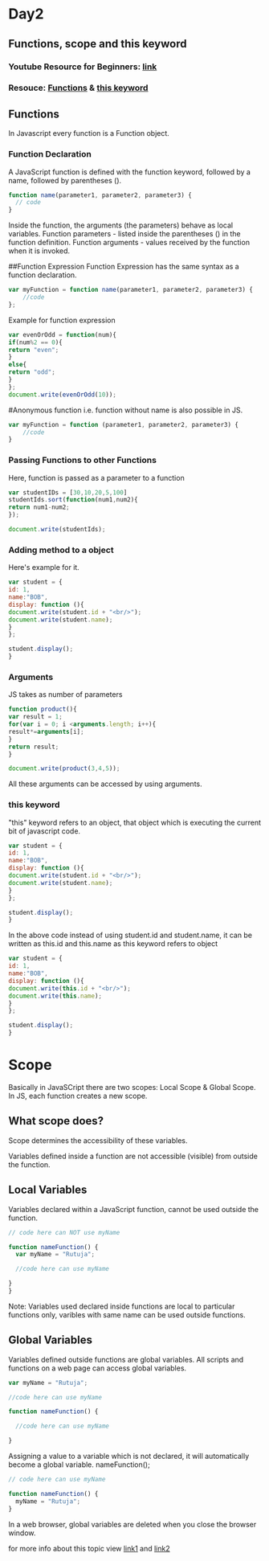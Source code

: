 # Day2

## Functions, scope and this keyword

### Youtube Resource for Beginners: [link](https://www.youtube.com/watch?v=AY6X5jZZ_JE)

### Resouce: [Functions](https://developer.mozilla.org/en-US/docs/Web/JavaScript/Reference/Functions) & [this keyword](https://developer.mozilla.org/en-US/docs/Web/JavaScript/Reference/Operators/this)

## Functions

In Javascript every function is a Function object.

### Function Declaration

A JavaScript function is defined with the function keyword, followed by a name, followed by parentheses ().

```javascript
function name(parameter1, parameter2, parameter3) {
  // code
}
```

Inside the function, the arguments (the parameters) behave as local variables.
Function parameters - listed inside the parentheses () in the function definition.
Function arguments - values received by the function when it is invoked.


##Function Expression
Function Expression has the same syntax as a function declaration.
```javascript
var myFunction = function name(parameter1, parameter2, parameter3) {
    //code
};
```
Example for function expression
```javascript
var evenOrOdd = function(num){
if(num%2 == 0){
return "even";
}
else{
return "odd";
}
};
document.write(evenOrOdd(10));
```

#Anonymous function i.e. function without name is also possible in JS.
```javascript
var myFunction = function (parameter1, parameter2, parameter3) {
    //code
}
```

### Passing Functions to other Functions

Here, function is passed as a parameter to a function

```javascript
var studentIDs = [30,10,20,5,100]
studentIds.sort(function(num1,num2){
return num1-num2;
});

document.write(studentIds);
```

### Adding method to a object

Here's example for it.
```javascript
var student = {
id: 1,
name:"BOB",
display: function (){
document.write(student.id + "<br/>");
document.write(student.name);
}
};

student.display();
}

```


### Arguments

JS takes as number of parameters

```javascript
function product(){
var result = 1;
for(var i = 0; i <arguments.length; i++){
result*=arguments[i];
}
return result;
}

document.write(product(3,4,5));
```
All these arguments can be accessed by using arguments.

### this keyword

"this" keyword refers to an object, that object which is executing the current bit of javascript code.

```javascript
var student = {
id: 1,
name:"BOB",
display: function (){
document.write(student.id + "<br/>");
document.write(student.name);
}
};

student.display();
}
```
In the above code instead of using student.id and student.name, it can be written as this.id and this.name as this keyword refers to object
```javascript
var student = {
id: 1,
name:"BOB",
display: function (){
document.write(this.id + "<br/>");
document.write(this.name);
}
};

student.display();
}
```
# Scope

Basically in JavaSCript there are two scopes: Local Scope & Global Scope.
In JS, each function creates a new scope.

## What scope does?
Scope determines the accessibility of these variables.

Variables defined inside a function are not accessible (visible) from outside the function.

## Local Variables
Variables declared within a JavaScript function, cannot be used outside the function.
```javascript
// code here can NOT use myName

function nameFunction() {
  var myName = "Rutuja";

  //code here can use myName

}
}
```
Note: Variables used declared inside functions are local to particular functions only, varibles with same name can be used outside functions.

## Global Variables
Variables defined outside functions are global variables.
All scripts and functions on a web page can access global variables. 
```javascript
var myName = "Rutuja";

//code here can use myName

function nameFunction() {

  //code here can use myName

}
```

Assigning a value to a variable which is not declared, it will automatically become a global variable.
nameFunction();

```javascript
// code here can use myName

function nameFunction() {
  myName = "Rutuja";
}
```
In a web browser, global variables are deleted when you close the browser window.

for more info about this topic view [link1](https://developer.mozilla.org/en-US/docs/Web/JavaScript/Reference/Functions/get)
and [link2](https://developer.mozilla.org/en-US/docs/Web/JavaScript/Reference/Functions/set)
